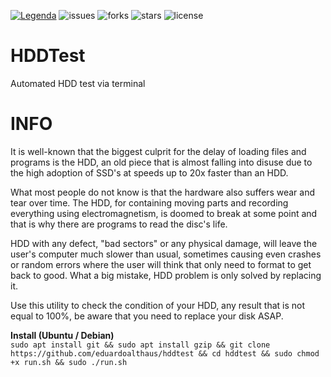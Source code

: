 [![Legenda](https://www.hdsentinel.com/hds_bg.jpg)](https://www.hdsentinel.com/index.php)
![issues](https://img.shields.io/github/issues/eduardoalthaus/hddtest.svg)
![forks](https://img.shields.io/github/forks/eduardoalthaus/hddtest.svg)
![stars](https://img.shields.io/github/stars/eduardoalthaus/hddtest.svg)
![license](https://img.shields.io/github/license/eduardoalthaus/hddtest.svg)

# HDDTest  
Automated HDD test via terminal

# INFO  
It is well-known that the biggest culprit for the delay of loading files and programs is the HDD, an old piece that is almost falling into disuse due to the high adoption of SSD's at speeds up to 20x faster than an HDD.  

What most people do not know is that the hardware also suffers wear and tear over time. The HDD, for containing moving parts and recording everything using electromagnetism, is doomed to break at some point and that is why there are programs to read the disc's life.  

HDD with any defect, "bad sectors" or any physical damage, will leave the user's computer much slower than usual, sometimes causing even crashes or random errors where the user will think that only need to format to get back to good. What a big mistake, HDD problem is only solved by replacing it.  

Use this utility to check the condition of your HDD, any result that is not equal to 100%, be aware that you need to replace your disk ASAP.  

**Install (Ubuntu / Debian)**  
`sudo apt install git && sudo apt install gzip && git clone https://github.com/eduardoalthaus/hddtest && cd hddtest && sudo chmod +x run.sh && sudo ./run.sh`  
